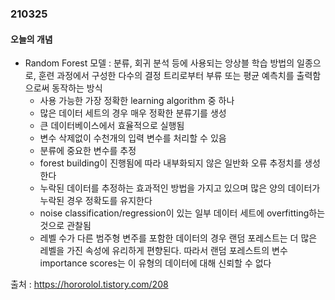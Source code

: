 ### 210325

#### 오늘의 개념

* Random Forest 모델 : 분류, 회귀 분석 등에 사용되는 앙상블 학습 방법의 일종으로, 훈련 과정에서 구성한 다수의 결정 트리로부터 부류 또는 평균 예측치를 출력함으로써 동작하는 방식
  * 사용 가능한 가장 정확한 learning algorithm 중 하나
  * 많은 데이터 세트의 경우 매우 정확한 분류기를 생성
  * 큰 데이터베이스에서 효율적으로 실행됨
  * 변수 삭제없이 수천개의 입력 변수를 처리할 수 있음
  * 분류에 중요한 변수를 추정
  * forest building이 진행됨에 따라 내부화되지 않은 일반화 오류 추정치를 생성한다
  * 누락된 데이터를 추정하는 효과적인 방법을 가지고 있으며 많은 양의 데이터가 누락된 경우 정확도를 유지한다
  * noise classification/regression이 있는 일부 데이터 세트에 overfitting하는 것으로 관찰됨
  * 레벨 수가 다른 범주형 변주를 포함한 데이터의 경우 랜덤 포레스트는 더 많은 레벨을 가진 속성에 유리하게 편향된다. 따라서 랜덤 포레스트의 변수 importance scores는 이 유형의 데이터에 대해 신뢰할 수 없다

출처 : https://hororolol.tistory.com/208
 
